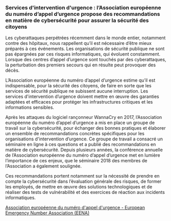 ### Services d'intervention d'urgence : l’Association européenne du numéro d’appel d’urgence propose des recommandations en matière de cybersécurité pour assurer la sécurité des citoyens

Les cyberattaques perpétrées récemment dans le monde entier, notamment contre des hôpitaux, nous rappellent qu’il est nécessaire d’être mieux préparés à ces événements. Les organisations de sécurité publique ne sont pas épargnées par ces risques informatiques, qui évoluent constamment. Lorsque des centres d’appel d’urgence sont touchés par des cyberattaques, la perturbation des premiers secours qui en résulte peut provoquer des décès.

L’Association européenne du numéro d’appel d’urgence estime qu’il est indispensable, pour la sécurité des citoyens, de faire en sorte que les services de sécurité publique ne subissent aucune interruption. Les services d'intervention d’urgence doivent mettre en œuvre des garanties adaptées et efficaces pour protéger les infrastructures critiques et les informations sensibles.

Après les attaques du logiciel rançonneur WannaCry en 2017, l’Association européenne du numéro d’appel d’urgence a mis en place un groupe de travail sur la cybersécurité, pour échanger des bonnes pratiques et élaborer un ensemble de recommandations concrètes spécifiques pour les organisations d'intervention d’urgence. Ce groupe de travail a consacré un séminaire en ligne à ces questions et a publié des recommandations en matière de cybersécurité. Depuis plusieurs années, la conférence annuelle de l’Association européenne du numéro d’appel d’urgence met en lumière l’importance de ces enjeux, que le séminaire 2018 des membres de l’Association a également soulignée.

Ces recommandations portent notamment sur la nécessité de prendre en compte la cybersécurité dans l’évaluation générale des risques, de former les employés, de mettre en œuvre des solutions technologiques et de réaliser des tests de vulnérabilité et des exercices de réaction aux incidents informatiques.

[Association européenne du numéro d'appel d'urgence - European Emergency Number Association (EENA)](https://eena.org/)
